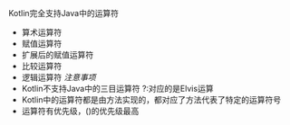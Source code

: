 Kotlin完全支持Java中的运算符
* 算术运算符
* 赋值运算符
* 扩展后的赋值运算符
* 比较运算符
* 逻辑运算符
*注意事项*
* Kotlin不支持Java中的三目运算符 ?:对应的是Elvis运算
* Kotlin中的运算符都是由方法实现的，都对应了方法代表了特定的运算符号
* 运算符有优先级，()的优先级最高